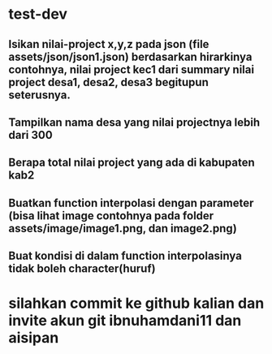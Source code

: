 # test-dev

## Isikan nilai-project x,y,z pada json (file assets/json/json1.json) berdasarkan hirarkinya contohnya, nilai project kec1 dari summary nilai project desa1, desa2, desa3 begitupun seterusnya.
## Tampilkan nama desa yang nilai projectnya lebih dari 300
## Berapa total nilai project yang ada di kabupaten kab2

## Buatkan function interpolasi dengan parameter (bisa lihat image contohnya pada folder assets/image/image1.png, dan image2.png)
## Buat kondisi di dalam function interpolasinya tidak boleh character(huruf)

# silahkan commit ke github kalian dan invite akun git ibnuhamdani11 dan aisipan
